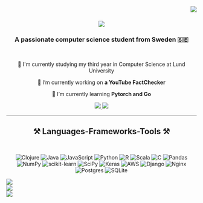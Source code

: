 <img align="right" src="https://visitor-badge.laobi.icu/badge?page_id=salesp07.salesp07" />

<h1 align="center">
    <img src="https://readme-typing-svg.herokuapp.com/?font=Righteous&size=35&center=true&vCenter=true&width=500&height=70&duration=4000&lines=Hi+There!+👋;+I'm+Love!;" />
</h1>

<h3 align="center">A passionate computer science student from Sweden 🇸🇪</h3>

<br/>

<div align="center">

🏫 I'm  currently studying my third year in Computer Science at Lund University
 
 🔭 I’m currently working on **a YouTube FactChecker**
 
 🌱 I’m currently learning **Pytorch and  Go**

 </div>
 
<div align="center"> 
  <a href="mailto:love.broman1102@gmail.com">
    <img src="https://img.shields.io/badge/Gmail-333333?style=for-the-badge&logo=gmail&logoColor=red" />
  </a>
  <a href="https://www.linkedin.com/in/love-broman/" target="_blank">
    <img src="https://img.shields.io/badge/LinkedIn-0077B5?style=for-the-badge&logo=linkedin&logoColor=white" target="_blank" />
  </a>
  </a>
</div>

 <hr/>
 
<h2 align="center">⚒️ Languages-Frameworks-Tools ⚒️</h2>
<br/>
<div align="center">
    <!-- <img src="https://skillicons.dev/icons?i=python,c,scala,java,javascript,kotlin,numpy,scipy,pandas,matplotlib,keras" /> -->
   <!-- <img src="https://skillicons.dev/icons?i=scikit-learn,django,redis,postgres,aws,docker,git,github,bash,linux" /><br> -->
    
![Clojure](https://img.shields.io/badge/Clojure-%23Clojure.svg?style=for-the-badge&logo=Clojure&logoColor=Clojure) ![Java](https://img.shields.io/badge/java-%23ED8B00.svg?style=for-the-badge&logo=java&logoColor=white) ![JavaScript](https://img.shields.io/badge/javascript-%23323330.svg?style=for-the-badge&logo=javascript&logoColor=%23F7DF1E)  ![Python](https://img.shields.io/badge/python-3670A0?style=for-the-badge&logo=python&logoColor=ffdd54) ![R](https://img.shields.io/badge/r-%23276DC3.svg?style=for-the-badge&logo=r&logoColor=white)  ![Scala](https://img.shields.io/badge/scala-%23DC322F.svg?style=for-the-badge&logo=scala&logoColor=white)  ![C](https://img.shields.io/badge/c-%2300599C.svg?style=for-the-badge&logo=c&logoColor=white)  ![Pandas](https://img.shields.io/badge/pandas-%23150458.svg?style=for-the-badge&logo=pandas&logoColor=white) ![NumPy](https://img.shields.io/badge/numpy-%23013243.svg?style=for-the-badge&logo=numpy&logoColor=white) ![scikit-learn](https://img.shields.io/badge/scikit--learn-%23F7931E.svg?style=for-the-badge&logo=scikit-learn&logoColor=white) ![SciPy](https://img.shields.io/badge/SciPy-%230C55A5.svg?style=for-the-badge&logo=scipy&logoColor=%white) ![Keras](https://img.shields.io/badge/Keras-%23D00000.svg?style=for-the-badge&logo=Keras&logoColor=white) ![AWS](https://img.shields.io/badge/AWS-%23FF9900.svg?style=for-the-badge&logo=amazon-aws&logoColor=white) ![Django](https://img.shields.io/badge/django-%23092E20.svg?style=for-the-badge&logo=django&logoColor=white)  ![Nginx](https://img.shields.io/badge/nginx-%23009639.svg?style=for-the-badge&logo=nginx&logoColor=white) ![Postgres](https://img.shields.io/badge/postgres-%23316192.svg?style=for-the-badge&logo=postgresql&logoColor=white) ![SQLite](https://img.shields.io/badge/sqlite-%2307405e.svg?style=for-the-badge&logo=sqlite&logoColor=white)

</div>

![](https://github-readme-stats.vercel.app/api?username=LoveBroman&theme=gruvbox&hide_border=false&include_all_commits=true&count_private=true)<br/>
![](https://github-readme-streak-stats.herokuapp.com/?user=LoveBroman&theme=gruvbox&hide_border=false)<br/>
![](https://github-readme-stats.vercel.app/api/top-langs/?username=LoveBroman&theme=gruvbox&hide_border=false&include_all_commits=true&count_private=true&layout=compact)







